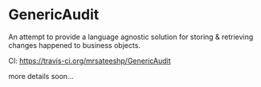 GenericAudit
============

An attempt to provide a language agnostic solution for storing & retrieving changes happened to business objects.

CI: https://travis-ci.org/mrsateeshp/GenericAudit

more details soon...
